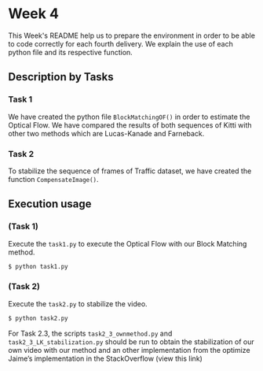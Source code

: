 # Week 4

This Week's README help us to prepare the environment in order to be able to code correctly for each fourth delivery. We explain the use of each python file and its respective function.

## Description by Tasks

### Task 1
We have created the python file `BlockMatchingOF()` in order to estimate the Optical Flow. We have compared the results of both sequences of Kitti with other two methods which are Lucas-Kanade and Farneback. 


### Task 2

To stabilize the sequence of frames of Traffic dataset, we have created the function `CompensateImage()`.



## Execution usage
### (Task 1)
Execute the `task1.py` to execute the Optical Flow with our Block Matching method.
```sh
$ python task1.py
```

### (Task 2)
Execute the `task2.py` to stabilize the video.
```sh
$ python task2.py
```

For Task 2.3, the scripts `task2_3_ownmethod.py` and `task2_3_LK_stabilization.py` should be run to obtain the stabilization of our own video with our method and an other implementation from the optimize Jaime’s implementation in the StackOverflow (view this link)
 
